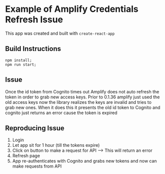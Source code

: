 # Example of Amplify Credentials Refresh Issue

This app was created and built with  `create-react-app`

## Build Instructions
```
npm install; 
npm run start;
```

## Issue
Once the id token from Cognito times out Amplify does not auto refresh the token in order to grab new access keys. Prior to 0.1.36 amplify just used the old access keys now the library realizes the keys are invalid and tries to grab new ones. When it does this it presents the old id token to Cognito and cognito just returns an error cause the token is expired


## Reproducing Issue

1. Login
2. Let app sit for 1 hour (till the tokens expire)
3. Click on button to make a request for API --> This will return an error
4. Refresh page
5. App re-authenticates with Cognito and grabs new tokens and now can make requests from API


